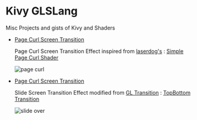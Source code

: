 

# Kivy GLSLang
Misc Projects and gists of Kivy and Shaders

 - [Page Curl Screen Transition](https://github.com/VICTORVICKIE/Kivy_GLSLang/blob/main/Transitions/PageCurl.py) 
	
      Page Curl Screen Transition Effect inspired from [laserdog's](https://www.shadertoy.com/user/laserdog) : [Simple Page Curl Shader](https://www.shadertoy.com/view/ls3cDB)
      
    ![page curl](https://user-images.githubusercontent.com/45727291/116871008-2e97b000-ac31-11eb-89a6-7034a35350d4.gif)

- [Page Curl Screen Transition](https://github.com/VICTORVICKIE/Kivy_GLSLang/blob/main/Transitions/PageCurl.py)
	
     Slide Screen Transition Effect modified from [GL Transition](https://gl-transitions.com/) : [TopBottom Transition](https://github.com/gl-transitions/gl-transitions/blob/master/transitions/TopBottom.glsl
)
    
   ![slide over](https://user-images.githubusercontent.com/45727291/120062731-335d5180-c081-11eb-8152-345ed7424cd0.gif)
        
